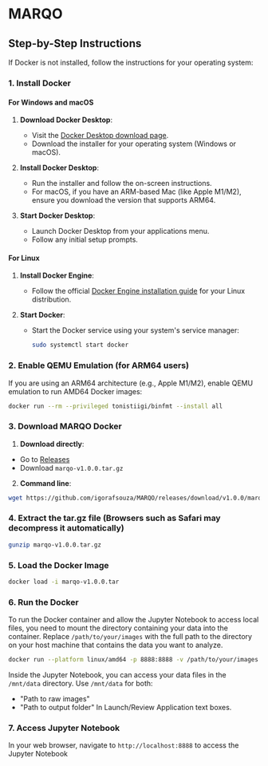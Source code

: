 # MARQO

## Step-by-Step Instructions

If Docker is not installed, follow the instructions for your operating system:

### 1. Install Docker

#### For Windows and macOS

1. **Download Docker Desktop**:
   - Visit the [Docker Desktop download page](https://www.docker.com/products/docker-desktop).
   - Download the installer for your operating system (Windows or macOS).

2. **Install Docker Desktop**:
   - Run the installer and follow the on-screen instructions.
   - For macOS, if you have an ARM-based Mac (like Apple M1/M2), ensure you download the version that supports ARM64.

3. **Start Docker Desktop**:
   - Launch Docker Desktop from your applications menu.
   - Follow any initial setup prompts.

#### For Linux

1. **Install Docker Engine**:
   - Follow the official [Docker Engine installation guide](https://docs.docker.com/engine/install/) for your Linux distribution.

2. **Start Docker**:
   - Start the Docker service using your system's service manager:

     ```sh
     sudo systemctl start docker
     ```

### 2. Enable QEMU Emulation (for ARM64 users)

If you are using an ARM64 architecture (e.g., Apple M1/M2), enable QEMU emulation to run AMD64 Docker images:

```sh
docker run --rm --privileged tonistiigi/binfmt --install all
```

### 3. Download MARQO Docker

1. **Download directly**:
  - Go to [Releases](https://github.com/igorafsouza/MARQO/releases)
  - Download `marqo-v1.0.0.tar.gz`

2. **Command line**:
  ```sh
  wget https://github.com/igorafsouza/MARQO/releases/download/v1.0.0/marqo-v1.0.0.tar.gz
  ```

### 4. Extract the tar.gz file (Browsers such as Safari may decompress it automatically)
  ```sh
  gunzip marqo-v1.0.0.tar.gz
  ```

### 5. Load the Docker Image
  ```sh
  docker load -i marqo-v1.0.0.tar
  ```

### 6. Run the Docker
To run the Docker container and allow the Jupyter Notebook to access local files, you need to mount the directory containing your data into the container. Replace `/path/to/your/images` with the full path to the directory on your host machine that contains the data you want to analyze.

  ```sh
  docker run --platform linux/amd64 -p 8888:8888 -v /path/to/your/images:/mnt/data marqo-v1.0.0
  ```

Inside the Jupyter Notebook, you can access your data files in the `/mnt/data` directory. Use `/mnt/data` for both:
   - "Path to raw images"
   - "Path to output folder"
In Launch/Review Application text boxes. 

### 7. Access Jupyter Notebook
  In your web browser, navigate to `http://localhost:8888` to access the Jupyter Notebook 
